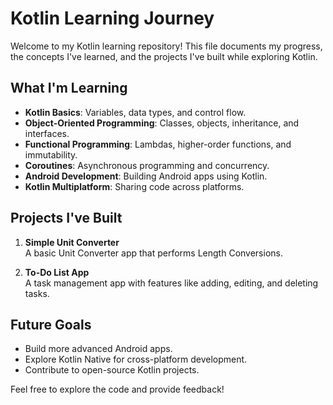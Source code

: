 # Kotlin Learning Journey

Welcome to my Kotlin learning repository! This file documents my progress, the concepts I've learned, and the projects I've built while exploring Kotlin.

## What I'm Learning
- **Kotlin Basics**: Variables, data types, and control flow.
- **Object-Oriented Programming**: Classes, objects, inheritance, and interfaces.
- **Functional Programming**: Lambdas, higher-order functions, and immutability.
- **Coroutines**: Asynchronous programming and concurrency.
- **Android Development**: Building Android apps using Kotlin.
- **Kotlin Multiplatform**: Sharing code across platforms.

## Projects I've Built
1. **Simple Unit Converter**  
    A basic Unit Converter app that performs Length Conversions.

2. **To-Do List App**  
    A task management app with features like adding, editing, and deleting tasks.

## Future Goals
- Build more advanced Android apps.
- Explore Kotlin Native for cross-platform development.
- Contribute to open-source Kotlin projects.

Feel free to explore the code and provide feedback!